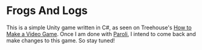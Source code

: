# Frogs And Logs

This is a simple Unity game written in C#, as seen on Treehouse's [How to Make a Video Game](https://teamtreehouse.com/library/how-to-make-a-video-game). Once I am done with [Paroli](https://github.com/MarcioPorto/Paroli), I intend to come back and make changes to this game. So stay tuned!
